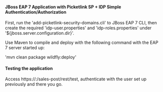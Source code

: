 #### JBoss EAP 7 Application with Picketlink SP + IDP Simple Authentication/Authorization 

First, run the 'add-picketlink-security-domains.cli' to JBoss EAP 7 CLI, then create the required 'idp-user.properties' and 'idp-roles.properties' under '${jboss.server.configuration.dir}'.

Use Maven to compile and deploy with the following command with the EAP 7 server started up:

'mvn clean package wildfly:deploy'


#### Testing the application

Access https://<ip>:<port>/sales-post/rest/test, authenticate with the user set up previously and there you go.
  
 
